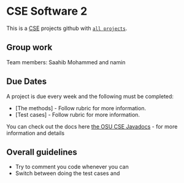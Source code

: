 # CSE Software 2

This is a [CSE]([https://nextjs.org/](http://web.cse.ohio-state.edu/software/web/index.html#gsc.tab=0)) projects github with [`all projects`]().

## Group work

Team members: Saahib Mohammed and namin





## Due Dates

A project is due every week and the following must be completed:

- [The methods] - Follow rubric for more information.
- [Test cases] - Follow rubric for more information.

You can check out the docs here [the OSU CSE Javadocs](http://web.cse.ohio-state.edu/software/common/doc/) - for more information and details

## Overall guidelines

- Try to comment you code whenever you can
- Switch between doing the test cases and 


